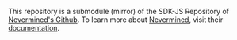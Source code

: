 This repository is a submodule (mirror) of the SDK-JS Repository of [Nevermined's Github](https://github.com/nevermined-io/sdk-js).
To learn more about [Nevermined](https://nevermined.io/), visit their [documentation](https://docs.nevermined.io/). 
